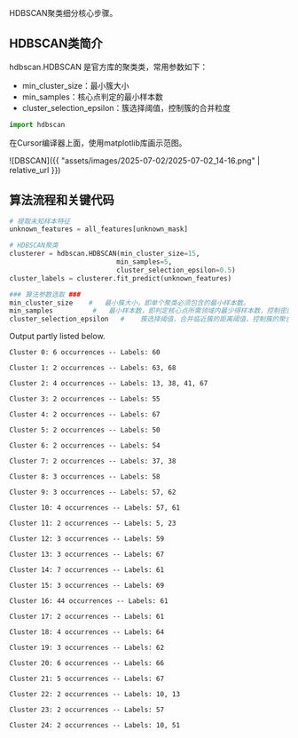 HDBSCAN聚类细分核心步骤。

## HDBSCAN类简介

hdbscan.HDBSCAN 是官方库的聚类类，常用参数如下：
* min_cluster_size：最小簇大小
* min_samples：核心点判定的最小样本数
* cluster_selection_epsilon：簇选择阈值，控制簇的合并粒度

```python
import hdbscan
```

在Cursor编译器上面，使用matplotlib库画示范图。

![DBSCAN]({{ "assets/images/2025-07-02/2025-07-02_14-16.png" | relative_url }})

## 算法流程和关键代码

```python
# 提取未知样本特征
unknown_features = all_features[unknown_mask]

# HDBSCAN聚类
clusterer = hdbscan.HDBSCAN(min_cluster_size=15, 
                           min_samples=5,
                           cluster_selection_epsilon=0.5)
cluster_labels = clusterer.fit_predict(unknown_features)

### 算法参数选取 ###
min_cluster_size    #   最小簇大小，即单个聚类必须包含的最小样本数。
min_samples          #   最小样本数，即判定核心点所需领域内最少得样本数，控制密度敏感度。
cluster_selection_epsilon   #    簇选择阈值，合并临近簇的距离阈值，控制簇的聚合粒度。
```

Output partly listed below.

```
Cluster 0: 6 occurrences -- Labels: 60

Cluster 1: 2 occurrences -- Labels: 63, 68

Cluster 2: 4 occurrences -- Labels: 13, 38, 41, 67

Cluster 3: 2 occurrences -- Labels: 55

Cluster 4: 2 occurrences -- Labels: 67

Cluster 5: 2 occurrences -- Labels: 50

Cluster 6: 2 occurrences -- Labels: 54

Cluster 7: 2 occurrences -- Labels: 37, 38

Cluster 8: 3 occurrences -- Labels: 58

Cluster 9: 3 occurrences -- Labels: 57, 62

Cluster 10: 4 occurrences -- Labels: 57, 61

Cluster 11: 2 occurrences -- Labels: 5, 23

Cluster 12: 3 occurrences -- Labels: 59

Cluster 13: 3 occurrences -- Labels: 67

Cluster 14: 7 occurrences -- Labels: 61

Cluster 15: 3 occurrences -- Labels: 69

Cluster 16: 44 occurrences -- Labels: 61

Cluster 17: 2 occurrences -- Labels: 61

Cluster 18: 4 occurrences -- Labels: 64

Cluster 19: 3 occurrences -- Labels: 62

Cluster 20: 6 occurrences -- Labels: 66

Cluster 21: 5 occurrences -- Labels: 67

Cluster 22: 2 occurrences -- Labels: 10, 13

Cluster 23: 2 occurrences -- Labels: 57

Cluster 24: 2 occurrences -- Labels: 10, 51
```